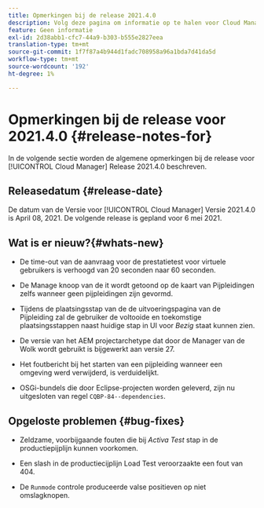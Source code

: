 ```yaml
---
title: Opmerkingen bij de release 2021.4.0
description: Volg deze pagina om informatie op te halen voor Cloud Manager Release 2021.4.0
feature: Geen informatie
exl-id: 2d38abb1-cfc7-44a9-b303-b555e2827eea
translation-type: tm+mt
source-git-commit: 1f7f87a4b944d1fadc708958a96a1bda7d41da5d
workflow-type: tm+mt
source-wordcount: '192'
ht-degree: 1%

---
```


# Opmerkingen bij de release voor 2021.4.0 {#release-notes-for}

In de volgende sectie worden de algemene opmerkingen bij de release voor [!UICONTROL Cloud Manager] Release 2021.4.0 beschreven.

## Releasedatum {#release-date}

De datum van de Versie voor [!UICONTROL Cloud Manager] Versie 2021.4.0 is April 08, 2021.
De volgende release is gepland voor 6 mei 2021.

## Wat is er nieuw?{#whats-new}

* De time-out van de aanvraag voor de prestatietest voor virtuele gebruikers is verhoogd van 20 seconden naar 60 seconden.

* De Manage knoop van de it wordt getoond op de kaart van Pijpleidingen zelfs wanneer geen pijpleidingen zijn gevormd.

* Tijdens de plaatsingsstap van de de uitvoeringspagina van de Pijpleiding zal de gebruiker de voltooide en toekomstige plaatsingsstappen naast huidige stap in UI voor *Bezig* staat kunnen zien.

* De versie van het AEM projectarchetype dat door de Manager van de Wolk wordt gebruikt is bijgewerkt aan versie 27.

* Het foutbericht bij het starten van een pijpleiding wanneer een omgeving werd verwijderd, is verduidelijkt.

* OSGi-bundels die door Eclipse-projecten worden geleverd, zijn nu uitgesloten van regel `CQBP-84--dependencies`.

## Opgeloste problemen {#bug-fixes}

* Zeldzame, voorbijgaande fouten die bij *Activa Test* stap in de productiepijplijn kunnen voorkomen.

* Een slash in de productiecijplijn Load Test veroorzaakte een fout van 404.

* De `Runmode` controle produceerde valse positieven op niet omslagknopen.